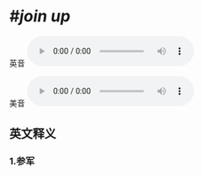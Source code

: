 # ***\#join up*** 
英音
<audio src="./media/join up1_AAC.aac" controls="controls"></audio>

美音
<audio src="./media/join up2.aac" controls="controls"></audio>



  

英文释义
---
### 1.**参军**  


